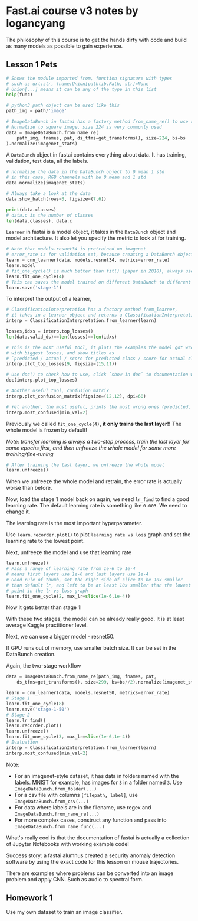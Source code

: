 # Fast.ai course v3 notes by logancyang

The philosophy of this course is to get the hands dirty with code and build as many models as possible to gain experience.

## Lesson 1 Pets

```py
# Shows the module imported from, function signature with types
# such as url:str, fname:Union[pathlib.Path, str]=None
# Union[...] means it can be any of the type in this list
help(func)

# python3 path object can be used like this
path_img = path/'image'

# ImageDataBunch in fastai has a factory method from_name_re() to use regex to get the data and labels
# Normalize to square image, size 224 is very commonly used
data = ImageDataBunch.from_name_re(
    path_img, fnames, pat, ds_tfms=get_transforms(), size=224, bs=bs
).normalize(imagenet_stats)
```

A `DataBunch` object in fastai contains everything about data. It has training, validation, test data, all the labels.

```py
# normalize the data in the DataBunch object to 0 mean 1 std
# in this case, RGB channels with be 0 mean and 1 std
data.normalize(imagenet_stats)

# Always take a look at the data
data.show_batch(rows=3, figsize=(7,6))

print(data.classes)
# data.c is the number of classes
len(data.classes), data.c
```

`Learner` in fastai is a model object, it takes in the `DataBunch` object and model architecture. It also let you specify the metric to look at for training.

```py
# Note that models.resnet34 is pretrained on imagenet
# error_rate is for validation set, because creating a DataBunch object automatically creates the validation set
learn = cnn_learner(data, models.resnet34, metrics=error_rate)
learn.model
# fit_one_cycle() is much better than fit() (paper in 2018), always use it. 4 is the # epoch to run, it's a good place to start
learn.fit_one_cycle(4)
# This can saves the model trained on different DataBunch to different places
learn.save('stage-1')
```

To interpret the output of a learner,

```py
# ClassificationInterpretation has a factory method from_learner,
# it takes in a learner object and returns a ClassificationInterpretation object
interp = ClassificationInterpretation.from_learner(learn)

losses,idxs = interp.top_losses()
len(data.valid_ds)==len(losses)==len(idxs)

# This is the most useful tool, it plots the examples the model got wrong
# with biggest losses, and show titles as
# `predicted / actual / score for predicted class / score for actual class`
interp.plot_top_losses(9, figsize=(15,11))

# Use doc() to check how to use, click `show in doc` to documentation website for more details and source code
doc(interp.plot_top_losses)

# Another useful tool, confusion matrix
interp.plot_confusion_matrix(figsize=(12,12), dpi=60)

# Yet another, the most useful, prints the most wrong ones (predicted, actual, # times)
interp.most_confused(min_val=2)
```

Previously we called `fit_one_cycle(4)`, **it only trains the last layer!!** The whole model is frozen by default!

*Note: transfer learning is always a two-step process, train the last layer for some epochs first, and then unfreeze the whole model for some more training/fine-tuning*

```py
# After training the last layer, we unfreeze the whole model
learn.unfreeze()
```

When we unfreeze the whole model and retrain, the error rate is actually worse than before.

Now, load the stage 1 model back on again, we need `lr_find` to find a good learning rate. The default learning rate is something like `0.003`. We need to change it.

The learning rate is the most important hyperparameter.

Use `learn.recorder.plot()` to plot `learning rate vs loss` graph and set the learning rate to the lowest point.

Next, unfreeze the model and use that learning rate

```py
learn.unfreeze()
# Pass a range of learning rate from 1e-6 to 1e-4
# means first layers use 1e-6 and last layers use 1e-4
# Good rule of thumb, set the right side of slice to be 10x smaller
# than default lr, and left to be at least 10x smaller than the lowest
# point in the lr vs loss graph
learn.fit_one_cycle(2, max_lr=slice(1e-6,1e-4))
```

Now it gets better than stage 1!

With these two stages, the model can be already really good. It is at least average Kaggle practitioner level.

Next, we can use a bigger model - resnet50.

If GPU runs out of memory, use smaller batch size. It can be set in the DataBunch creation.

Again, the two-stage workflow

```py
data = ImageDataBunch.from_name_re(path_img, fnames, pat,
    ds_tfms=get_transforms(), size=299, bs=bs//2).normalize(imagenet_stats)

learn = cnn_learner(data, models.resnet50, metrics=error_rate)
# Stage 1
learn.fit_one_cycle(8)
learn.save('stage-1-50')
# Stage 2
learn.lr_find()
learn.recorder.plot()
learn.unfreeze()
learn.fit_one_cycle(3, max_lr=slice(1e-6,1e-4))
# Evaluation
interp = ClassificationInterpretation.from_learner(learn)
interp.most_confused(min_val=2)
```

Note:
- For an imagenet-style dataset, it has data in folders named with the labels. MNIST for example, has images for `3` in a folder named `3`. Use `ImageDataBunch.from_folder(...)`
- For a csv file with columns `[filepath, label]`, use `ImageDataBunch.from_csv(...)`
- For data where labels are in the filename, use regex and `ImageDataBunch.from_name_re(...)`
- For more complex cases, construct any function and pass into `ImageDataBunch.from_name_func(...)`

What's really cool is that the documentation of fastai is actually a collection of Jupyter Notebooks with working example code!

Success story: a fastai alumnus created a security anomaly detection software by using the exact code for this lesson on mouse trajectories.

There are examples where problems can be converted into an image problem and apply CNN. Such as audio to spectral form.

## Homework 1

Use my own dataset to train an image classifier.


